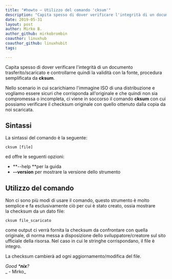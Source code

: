 ```yaml
---
title: "#howto – Utilizzo del comando 'cksum'"
description: "Capita spesso di dover verificare l'integrità di un documento trasferito/scaricato e controllarne quindi la validità con la fonte.."
date: 2019-05-31
layout: post
author: Mirko B.
author_github: mirkobrombin
coauthor: linuxhub
coauthor_github: linuxhubit
tags:

---
```

Capita spesso di dover verificare l'integrità di un documento trasferito/scaricato e controllarne quindi la validità con la fonte, procedura semplificata da **cksum**.

Nello scenario in cui scarichiamo l'immagine ISO di una distribuzione e vogliamo essere sicuri che corrisponda all'originale e che quindi non sia compromessa o incompleta, ci viene in soccorso il comando **cksum** con cui possiamo verificare il checksum originale con quello ottenuto dalla copia da noi scaricata.

## Sintassi

La sintassi del comando è la seguente:

    cksum [file]

ed offre le seguenti opzioni:

*   **--help **per la guida
*   **--version** per mostrare la versione dello strumento

## Utilizzo del comando

Non ci sono più modi di usare il comando, questo strumento è molto semplice e fa esclusivamente ciò per cui è stato creato, ossia mostrare la checksum da un dato file:

    cksum file_scaricato

come output ci verrà fornita la checksum da confrontare con quella originale, di norma messa a disposizione dello sviluppatore/creatore sul sito ufficiale della risorsa. Nel caso in cui le stringhe corrispondano, il file è integro.

La checksum cambierà ad ogni aggiornamento/modifica del file.

_Good ***nix**?_  
_ - Mirko_